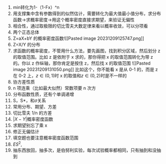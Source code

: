 1. min转化为1-（1-Fx）^n
2. 用支撑集中含有参数得到的似然估计，需要转化为最大值最小值分布，求分布函数->求概率密度->用这个概率密度直接求期望，来验证无偏性
3. 相合性，通过取极限的切比雪夫大数定律来看以概率收敛，可以分项看
4. 两个正态总体
5. Z=aX+bY 的概率密度函数![[Pasted image 20231209125747.png]]
6. Z=X/Y 的分布
7. 求函数的概率密度，不管用什么方法，要先画图，找到积分区域，然后划分 z 的取值范围。比如 z 是依附于 x 求的，那你得把 x 的取值范围转化为带 z 的。你以 z 作纵轴，那你肯定是按住 z，然后找 x 的取值范围 ![[Pasted image 20231209131050.png]] 比如这个，你不能看 x 是从 0-1 的，而是 z 在 0-2 上，$z\in(0,1)$时 x 的取值和$z\in(0,2)$时是不一样的
8. 协方差性质
9. n 项连乘（比如最大似然）常数项要 n 次方
10. 分布函数性质，还有个单调递增
11. S，S*，和$\sigma$关系
12. 常用分布、期望、方差
13. 切比雪夫 1/n 的方差
14. $|X-Y|$概率密度函数
15. 求期望别忘了乘 x
16. 修正无偏估计
17. 填空题也要注意概率密度函数范围
18. $ES^2$,
19. 抽东西放回，抽多次，是伯努利实验，每次试验概率都相同，只有抽到和没抽到